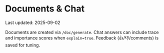 # Documents & Chat
Last updated: 2025-09-02

Documents are created via `/doc/generate`. Chat answers can include trace and importance scores when `explain=true`. Feedback (👍/👎/comments) is saved for tuning.
